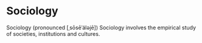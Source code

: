 # Sociology
Sociology (pronounced [ˌsōsēˈäləjē])
Sociology involves the empirical study of societies, institutions and cultures.
